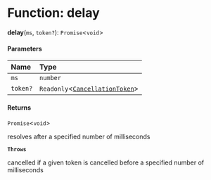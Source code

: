 # Function: delay

**delay**(`ms`, `token?`): `Promise`<`void`>

#### Parameters

| Name | Type |
| :------ | :------ |
| `ms` | `number` |
| `token?` | `Readonly`<[`CancellationToken`](/auto-docs/fixed-layout-editor/interfaces/CancellationToken-1.md)> |

#### Returns

`Promise`<`void`>

resolves after a specified number of milliseconds

**`Throws`**

cancelled if a given token is cancelled before a specified number of milliseconds
